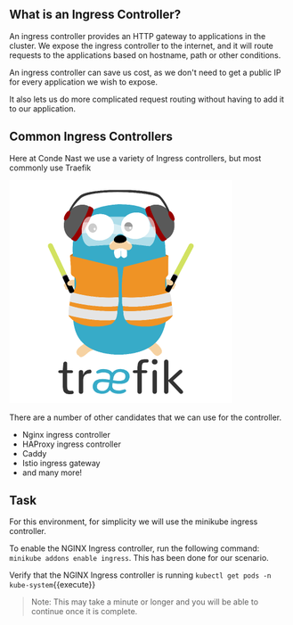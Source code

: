 ## What is an Ingress Controller?
An ingress controller provides an HTTP gateway to applications in the cluster. We expose the ingress controller to the internet, and it will route requests to the applications based on hostname, path or other conditions.

An ingress controller can save us cost, as we don't need to get a public IP for every application we wish to expose.

It also lets us do more complicated request routing without having to add it to our application.

## Common Ingress Controllers

Here at Conde Nast we use a variety of Ingress controllers, but most commonly use Traefik

![Default Namespaces](./assets/traefik.png)

There are a number of other candidates that we can use for the controller.

* Nginx ingress controller
* HAProxy ingress controller
* Caddy
* Istio ingress gateway
* and many more!

## Task

For this environment, for simplicity we will use the minikube ingress controller.

To enable the NGINX Ingress controller, run the following command:
`minikube addons enable ingress`. This has been done for our scenario.

Verify that the NGINX Ingress controller is running
`kubectl get pods -n kube-system`{{execute}}
>Note: This may take a minute or longer and you will be able to continue once it is complete.
